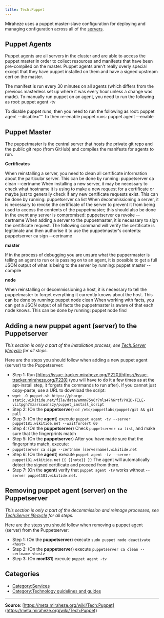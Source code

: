 ```yaml
---
title: Tech:Puppet
---
```


Miraheze uses a puppet master-slave configuration for deploying and managing configuration across all of the [servers](https://meta.miraheze.org/wiki/:category:servers).

## Puppet Agents 

Puppet agents are all servers in the cluster and are able to access the puppet master in order to collect resources and manifests that have been pre-compiled on the master. Puppet agents aren't really overly special except that they have puppet installed on them and have a signed upstream cert on the master.

The manifest is run every 30 minutes on all agents (which differs from the previous masterless set up where it was every hour unless a change was made). To manually run puppet on an agent, you need to run the following as root:
puppet agent -tv

To disable puppet runs, then you need to run the following as root:
puppet agent --disable="<reason>"
To then re-enable puppet runs:
puppet agent --enable

## Puppet Master 

The puppetmaster is the central server that hosts the private git repo and the public git repo (from GitHub) and compiles the manifests for agents to run.

**Certificates**

When reinstalling a server, you need to clean all certificate information about the particular server. This can be done by running:
puppetserver ca clean --certname <node>
When installing a new server, it may be necessary to check what hostname it is using to make a new request for a certificate or maybe just to generally check if any new certificate requests exist. This can be done by running:
puppetserver ca list
When decommissioning a server, it is necessary to revoke the certificate of the server to prevent it from being used to access the contents of the puppetmaster; this should also be done in the event any server is compromised:
puppetserver ca revoke --certname <node>
When adding a server to the puppetmaster, it is necessary to sign the certificate request. The following command will verify the certificate is legitimate and then authorise it to use the puppetmaster's contents:
puppetserver ca sign --certname <node>

**master**

If in the process of debugging you are unsure what the puppermaster is telling an agent to run or is passing on to an agent, it is possible to get a full JSON output of what is being to the server by running:
puppet master --compile <node>

**node**

When reinstalling or decommissioning a host, it is necessary to tell the puppetmaster to forget everything it currently knows about the host. This can be done by running:
puppet node clean <node>
When working with facts, you can get a JSON output of all facts the puppetmaster is aware of that each node knows. This can be done by running:
puppet node find <node>

## Adding a new puppet agent (server) to the Puppetserver 

*This section is only a part of the installation process, see [Tech:Server lifecycle](/tech-docs/techserver_lifecycle) for all steps.*

Here are the steps you should follow when adding a new puppet agent (server) to the Puppetserver:

<!-- TODO: Make this a script rather than a paste -->

* Step 1: Run [https://issue-tracker.miraheze.org/P220](https://issue-tracker.miraheze.org/P220) (you will have to do it a few times as at the apt-install step, it forgets the commands to run after). If you cannot just copy-paste, use a URL to download the script:
* `wget -O puppet.sh https://phorge-static.wikitide.net/file/data/wmmm75y6r7nls47h6rtf/PHID-FILE-viitpgh7mzarscwsnszy/puppet_install_script`
* Step 2: (On the **puppetserver**) `cd /etc/puppetlabs/puppet/git && git pull`
* Step 3: (On the **agent**) execute `puppet agent -tv --server puppet181.wikitide.net --waitforcert 60 `
* Step 4: (On the **puppetserver**) Check `puppetserver ca list`, and make sure that the fingerprints match
* Step 5: (On the **puppetserver**) After you have made sure that the fingerprints match, execute:
* `puppetserver ca sign --certname [servername].wikitide.net`
* Step 6: (On the **agent**) execute `puppet agent -tv --server puppet181.wikitide.net`
    `{{ {{note}} }}` The agent will automatically detect the signed certificate and proceed from there.
* Step 7: (On the **agent**) verify that `puppet agent -tv` works without `--server puppet181.wikitide.net`.

## Removing puppet agent (server) on the Puppetserver 

*This section is only a part of the decommission and reimage processes, see [Tech:Server lifecycle](/tech-docs/techserver_lifecycle) for all steps.*

Here are the steps you should follow when removing a puppet agent (server) from the Puppetserver:

* Step 1: (On the **puppetserver**) execute `sudo puppet node deactivate <host>`
* Step 2: (On the **puppetserver**) execute `puppetserver ca clean --certname <host>`
* Step 3: (On **mon181**) execute `puppet agent -tv`

## Categories

* [Category:Services](https://meta.miraheze.org/wiki/Category:Services)
* [Category:Technology guidelines and guides](https://meta.miraheze.org/wiki/Category:Technology_guidelines_and_guides)

----
**Source**: [https://meta.miraheze.org/wiki/Tech:Puppet](https://meta.miraheze.org/wiki/Tech:Puppet)